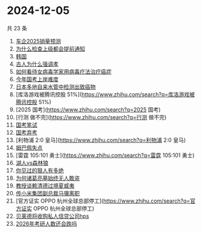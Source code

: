 # 2024-12-05

共 23 条

<!-- BEGIN ZHIHUSEARCH -->
<!-- 最后更新时间 Thu Dec 05 2024 17:12:38 GMT+0800 (China Standard Time) -->
1. [车企2025销量预测](https://www.zhihu.com/search?q=车企2025销量预测)
1. [为什么检查上级都会提前通知](https://www.zhihu.com/search?q=为什么检查上级都会提前通知)
1. [韩国](https://www.zhihu.com/search?q=韩国)
1. [古人为什么强调孝](https://www.zhihu.com/search?q=古人为什么强调孝)
1. [如何看待女病毒学家用病毒疗法治疗癌症](https://www.zhihu.com/search?q=如何看待女病毒学家用病毒疗法治疗癌症)
1. [今年国考上岸难度](https://www.zhihu.com/search?q=今年国考上岸难度)
1. [日本多地自来水管中检测出致癌物](https://www.zhihu.com/search?q=日本多地自来水管中检测出致癌物)
1. [库洛游戏被腾讯控股 51%](https://www.zhihu.com/search?q=库洛游戏被腾讯控股 51%)
1. [2025 国考](https://www.zhihu.com/search?q=2025 国考)
1. [行测 做不完](https://www.zhihu.com/search?q=行测 做不完)
1. [国考笔试](https://www.zhihu.com/search?q=国考笔试)
1. [国考弃考](https://www.zhihu.com/search?q=国考弃考)
1. [利物浦 2:0 皇马](https://www.zhihu.com/search?q=利物浦 2:0 皇马)
1. [姆巴佩失点](https://www.zhihu.com/search?q=姆巴佩失点)
1. [雷霆 105:101 勇士](https://www.zhihu.com/search?q=雷霆 105:101 勇士)
1. [湖人vs森林狼](https://www.zhihu.com/search?q=湖人vs森林狼)
1. [你见过的狠人有多绝](https://www.zhihu.com/search?q=你见过的狠人有多绝)
1. [为何诸葛亮墓始终无人敢盗](https://www.zhihu.com/search?q=为何诸葛亮墓始终无人敢盗)
1. [教授谈赖清德过境夏威夷](https://www.zhihu.com/search?q=教授谈赖清德过境夏威夷)
1. [传小米集团副总裁马骥离职](https://www.zhihu.com/search?q=传小米集团副总裁马骥离职)
1. [官方证实 OPPO 杭州全球总部停工](https://www.zhihu.com/search?q=官方证实 OPPO 杭州全球总部停工)
1. [贝莱德将收购私人信贷公司hps](https://www.zhihu.com/search?q=贝莱德将收购私人信贷公司hps)
1. [2026年考研人数还会跌吗](https://www.zhihu.com/search?q=2026年考研人数还会跌吗)
<!-- END ZHIHUSEARCH -->
